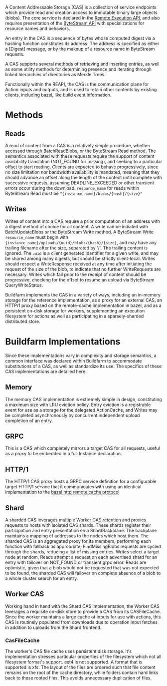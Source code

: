 A Content Addressable Storage (CAS) is a collection of service endpoints which provide read and creation access to immutable binary large objects (blobs). The core service is declared in the [Remote Execution API](https://github.com/bazelbuild/remote-apis), and also requires presentation of the [ByteStream API](https://github.com/googleapis/googleapis/blob/master/google/bytestream/bytestream.proto) with specializations for resource names and behaviors.

An entry in the CAS is a sequence of bytes whose computed digest via a hashing function constitutes its address. The address is specified as either a [Digest] message, or by the makeup of a resource name in ByteStream requests.

A CAS supports several methods of retrieving and inserting entries, as well as some utility methods for determining presence and iterating through linked hierarchies of directories as Merkle Trees.

Functionally within the REAPI, the CAS is the communication plane for Action inputs and outputs, and is used to retain other contents by existing clients, including bazel, like build event information.

# Methods

## Reads

A read of content from a CAS is a relatively simple procedure, whether accessed through BatchReadBlobs, or the ByteStream Read method. The semantics associated with these requests require the support of content availability translation (NOT_FOUND for missing), and seeking to a particular offset to start reading. Clients are expected to behave progressively, since no size limitation nor bandwidth availability is mandated, meaning that they should advance an offset along the length of the content until complete with successive requests, assuming DEADLINE_EXCEEDED or other transient errors occur during the download. `resource_name` for reads within ByteStream Read must be `"{instance_name}/blobs/{hash}/{size}"`

## Writes

Writes of content into a CAS require a prior computation of an address with a digest method of choice for all content. A write can be initiated with BatchUpdateBlobs or the ByteStream Write method. A ByteStream Write `resource_name` must begin with `{instance_name}/uploads/{uuid}/blobs/{hash}/{size}`, and may have any trailing filename after the size, separated by '/'. The trailing content is ignored. The `uuid` is a client generated identifier for a given write, and may be shared among many digests, but should be strictly client-local. Writes should respect a WriteResponse received at any time after initiating the request of the size of the blob, to indicate that no further WriteRequests are necessary. Writes which fail prior to the receipt of content should be progressive, checking for the offset to resume an upload via ByteStream QueryWriteStatus.

Buildfarm implements the CAS in a variety of ways, including an in-memory storage for the reference implementation, as a proxy for an external CAS, an HTTP/1 proxy based on the remote-cache implementation in bazel, and as a persistent on-disk storage for workers, supplementing an execution filesystem for actions as well as participating in a sparsely-sharded distributed store.

# Buildfarm Implementations

Since these implementations vary in complexity and storage semantics, a common interface was declared within Buildfarm to accommodate substitutions of a CAS, as well as standardize its use. The specifics of these CAS implementations are detailed here.

## Memory

The memory CAS implementation is extremely simple in design, constituting a maximum size with LRU eviction policy. Entry eviction is a registrable event for use as a storage for the delegated ActionCache, and Writes may be completed asynchronously by concurrent independent upload completion of an entry.

## GRPC

This is a CAS which completely mirrors a target CAS for all requests, useful as a proxy to be embedded in a full Instance declaration.

## HTTP/1

The HTTP/1 CAS proxy hosts a GRPC service definition for a configurable target HTTP/1 service that it communicates with using an identical implementation to the [bazel http remote cache protocol](https://github.com/bazelbuild/bazel/tree/master/src/main/java/com/google/devtools/build/lib/remote/http)

## Shard

A sharded CAS leverages multiple Worker CAS retention and proxies requests to hosts with isolated CAS shards. These shards register their participation and entry presentation on a ShardBackplane. The backplane maintains a mapping of addresses to the nodes which host them. The sharded CAS is an aggregated proxy for its members, performing each function with fallback as appropriate; FindMissingBlobs requests are cycled through the shards, reducing a list of missing entries, Writes select a target node at random, Reads attempt a request on each advertised shard for an entry with failover on NOT_FOUND or transient grpc error. Reads are optimistic, given that a blob would not be requested that was not expected to be found, the sharded CAS will failover on complete absence of a blob to a whole cluster search for an entry.

## Worker CAS

Working hand in hand with the Shard CAS implementation, the Worker CAS leverages a requisite on-disk store to provide a CAS from its CASFileCache. Since the worker maintains a large cache of inputs for use with actions, this CAS is routinely populated from downloads due to operation input fetches in addition to uploads from the Shard frontend.

### CasFileCache
The worker's CAS file cache uses persistent disk storage.  It's implementation stresses particular properties of the filesystem which not all filesystem format's support.  ext4 is not supported.  A format that is supported is xfs.  The layout of the files are ordered such that file content remains on the root of the cache directory, while folders contain hard links back to these rooted files.  This avoids unnecessary duplication of files.